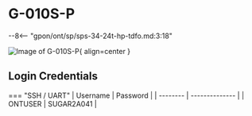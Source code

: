 # G-010S-P

--8<-- "gpon/ont/sp/sps-34-24t-hp-tdfo.md:3:18"

![Image of G-010S-P](/img/g-010s-p.png){ align=center }

## Login Credentials

=== "SSH / UART"
    | Username | Password       |
    | -------- | -------------- |
    | ONTUSER  | SUGAR2A041     |
